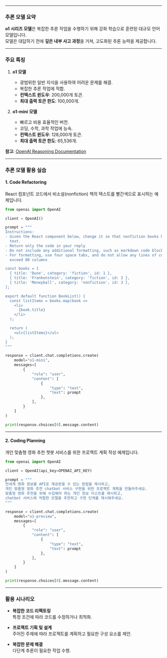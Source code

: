 
---
### 추론 모델 요약

**o1 시리즈 모델**은 복잡한 추론 작업을 수행하기 위해 강화 학습으로 훈련된 대규모 언어 모델입니다.  
모델은 대답하기 전에 **깊은 내부 사고 과정**을 거쳐, 고도화된 추론 능력을 제공합니다.

---

### 주요 특징

1. **o1 모델**
    
    - 광범위한 일반 지식을 사용하여 어려운 문제를 해결.
    - 복잡한 추론 작업에 적합.
    - **컨텍스트 윈도우**: 200,000개 토큰.
    - **최대 출력 토큰 한도**: 100,000개.
2. **o1-mini 모델**
    
    - 빠르고 비용 효율적인 버전.
    - 코딩, 수학, 과학 작업에 능숙.
    - **컨텍스트 윈도우**: 128,000개 토큰.
    - **최대 출력 토큰 한도**: 65,536개.

**참고**: [OpenAI Reasoning Documentation](https://platform.openai.com/docs/guides/reasoning)

---

### 추론 모델 활용 실습

#### 1. **Code Refactoring**

React 컴포넌트 코드에서 비소설(nonfiction) 책의 텍스트를 빨간색으로 표시하는 예제입니다.

```python
from openai import OpenAI

client = OpenAI()

prompt = """
Instructions:
- Given the React component below, change it so that nonfiction books have red
  text. 
- Return only the code in your reply
- Do not include any additional formatting, such as markdown code blocks
- For formatting, use four space tabs, and do not allow any lines of code to 
  exceed 80 columns

const books = [
  { title: 'Dune', category: 'fiction', id: 1 },
  { title: 'Frankenstein', category: 'fiction', id: 2 },
  { title: 'Moneyball', category: 'nonfiction', id: 3 },
];

export default function BookList() {
  const listItems = books.map(book =>
    <li>
      {book.title}
    </li>
  );

  return (
    <ul>{listItems}</ul>
  );
}
"""

response = client.chat.completions.create(
    model="o1-mini",
    messages=[
        {
            "role": "user",
            "content": [
                {
                    "type": "text",
                    "text": prompt
                },
            ],
        }
    ]
)

print(response.choices[0].message.content)
```

---

#### 2. **Coding Planning**

개인 맞춤형 영화 추천 챗봇 서비스를 위한 프로젝트 계획 작성 예제입니다.

```python
from openai import OpenAI

client = OpenAI(api_key=OPENAI_API_KEY)

prompt = """
전세계 영화 정보를 API로 제공받을 수 있는 방법을 제시하고,
개인 맞춤형 영화 추천 chatbot 서비스 구현을 위한 프로젝트 계획을 만들어주세요.
맞춤형 영화 추천을 위해 수집해야 하는 개인 정보 리스트를 제시하고,
chatbot 서비스에 적합한 모델을 추천하고 구현 단계를 제시해주세요.
"""

response = client.chat.completions.create(
    model="o1-preview",
    messages=[
        {
            "role": "user",
            "content": [
                {
                    "type": "text",
                    "text": prompt
                },
            ],
        }
    ]
)

print(response.choices[0].message.content)
```

---

### 활용 시나리오

- **복잡한 코드 리팩토링**  
    특정 조건에 따라 코드를 수정하거나 최적화.
    
- **프로젝트 기획 및 설계**  
    주어진 주제에 따라 프로젝트를 계획하고 필요한 구성 요소를 제안.
    
- **복잡한 문제 해결**  
    다단계 추론이 필요한 작업 수행.